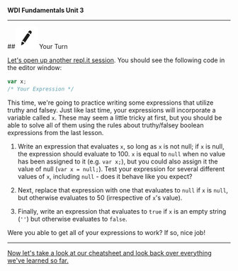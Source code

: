 **WDI Fundamentals Unit 3**

---

##![Your Turn](../assets/exercise.png) Your Turn

[Let's open up another repl.it session](http://repl.it/9lT).
You should see the following code in the editor window:

```javascript
var x;
/* Your Expression */
```

This time, we're going to practice writing some expressions that utilize truthy and falsey. Just
like last time, your expressions will incorporate a variable called `x`. These may seem a little
tricky at first, but you should be able to solve all of them using the rules about truthy/falsey
boolean expressions from the last lesson.

1. Write an expression that evaluates `x`, so long as `x` is not null;
if `x` is null, the expression should evaluate to 100.
`x` is equal to `null` when no value has been assigned to it (e.g. `var x;`), but you could also assign it the value of null (`var x = null;`).
Test your expression for several different values of `x`, including `null` - does it behave like you expect?

2. Next, replace that expression with one that evaluates to `null` if `x` is `null`,
but otherwise evaluates to 50 (irrespective of `x`'s value).

3. Finally, write an expression that evaluates to `true` if `x` is an empty string (<code>''</code>)
but otherwise evaluates to `false`.

Were you able to get all of your expressions to work? If so, nice job!

---
[Now let's take a look at our cheatsheet and look back over everything we've learned so far.](11_cheatsheet.md)
